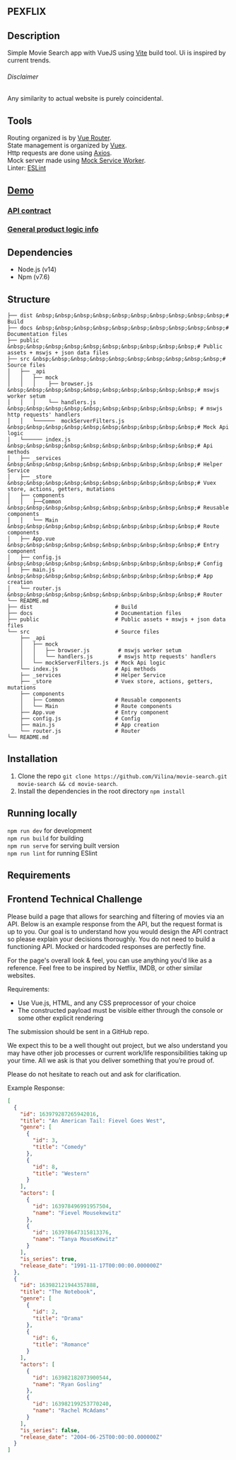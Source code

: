 ## PEXFLIX

## Description

Simple Movie Search app with VueJS using [Vite](https://vitejs.dev/) build tool. Ui is inspired by current trends. 
###### Disclaimer  
Any similarity to actual website is purely coincidental.


## Tools

Routing organized is by [Vue Router](https://next.router.vuejs.org/).                
State management is organized by [Vuex](https://next.vuex.vuejs.org/).  
Http requests are done using [Axios](https://github.com/axios/axios).  
Mock server made using [Mock Service Worker](https://mswjs.io/).   
Linter: [ESLint](https://eslint.org/)

## [Demo](https://vilina.github.io/movie-search/)
### [API contract](https://github.com/Vilina/movie-search/blob/main/docs/api.md) 
### [General product logic info](https://github.com/Vilina/movie-search/blob/main/docs/general.md)


## Dependencies

* Node.js (v14)
* Npm (v7.6)

## Structure
```
├── dist &nbsp;&nbsp;&nbsp;&nbsp;&nbsp;&nbsp;&nbsp;&nbsp;&nbsp;&nbsp;# Build   
├── docs &nbsp;&nbsp;&nbsp;&nbsp;&nbsp;&nbsp;&nbsp;&nbsp;&nbsp;&nbsp;# Documentation files   
├── public &nbsp;&nbsp;&nbsp;&nbsp;&nbsp;&nbsp;&nbsp;&nbsp;&nbsp;&nbsp;# Public assets + mswjs + json data files   
├── src &nbsp;&nbsp;&nbsp;&nbsp;&nbsp;&nbsp;&nbsp;&nbsp;&nbsp;&nbsp;# Source files  
│   ├── _api  
│   │   ├── mock  
│   │   │    ├── browser.js &nbsp;&nbsp;&nbsp;&nbsp;&nbsp;&nbsp;&nbsp;&nbsp;&nbsp;&nbsp;# mswjs worker setum  
│   │   │    └── handlers.js &nbsp;&nbsp;&nbsp;&nbsp;&nbsp;&nbsp;&nbsp;&nbsp;&nbsp;&nbsp; # mswjs http requests' handlers  
│   │   └──────  mockServerFilters.js &nbsp;&nbsp;&nbsp;&nbsp;&nbsp;&nbsp;&nbsp;&nbsp;&nbsp;&nbsp;# Mock Api logic  
│   └────── index.js &nbsp;&nbsp;&nbsp;&nbsp;&nbsp;&nbsp;&nbsp;&nbsp;&nbsp;&nbsp;# Api methods  
│   ├── _services &nbsp;&nbsp;&nbsp;&nbsp;&nbsp;&nbsp;&nbsp;&nbsp;&nbsp;&nbsp;# Helper Service  
│   ├── _store &nbsp;&nbsp;&nbsp;&nbsp;&nbsp;&nbsp;&nbsp;&nbsp;&nbsp;&nbsp;# Vuex store, actions, getters, mutations  
│   ├── components  
│   │   ├──Common &nbsp;&nbsp;&nbsp;&nbsp;&nbsp;&nbsp;&nbsp;&nbsp;&nbsp;&nbsp;# Reusable components  
│   │   └── Main &nbsp;&nbsp;&nbsp;&nbsp;&nbsp;&nbsp;&nbsp;&nbsp;&nbsp;&nbsp;# Route components  
│   ├── App.vue &nbsp;&nbsp;&nbsp;&nbsp;&nbsp;&nbsp;&nbsp;&nbsp;&nbsp;&nbsp;# Entry component  
│   ├── config.js &nbsp;&nbsp;&nbsp;&nbsp;&nbsp;&nbsp;&nbsp;&nbsp;&nbsp;&nbsp;# Config   
│   ├── main.js &nbsp;&nbsp;&nbsp;&nbsp;&nbsp;&nbsp;&nbsp;&nbsp;&nbsp;&nbsp;# App creation  
│   └── router.js &nbsp;&nbsp;&nbsp;&nbsp;&nbsp;&nbsp;&nbsp;&nbsp;&nbsp;&nbsp;# Router  
└── README.md
├── dist                          # Build
├── docs                          # Documentation files
├── public                        # Public assets + mswjs + json data files
└── src                           # Source files
    ├── _api
    │   ├── mock
    │   │   ├── browser.js         # mswjs worker setum
    │   │   └── handlers.js        # mswjs http requests' handlers
    │   └── mockServerFilters.js  # Mock Api logic
    └── index.js                  # Api methods
    ├── _services                 # Helper Service
    ├── _store                    # Vuex store, actions, getters, mutations
    ├── components
    │   ├── Common                # Reusable components
    │   └── Main                  # Route components
    ├── App.vue                   # Entry component
    ├── config.js                 # Config
    ├── main.js                   # App creation
    └── router.js                 # Router
└── README.md
```

## Installation

1. Clone the repo `git clone https://github.com/Vilina/movie-search.git movie-search && cd movie-search`.
1. Install the dependencies in the root directory `npm install`

## Running locally

`npm run dev`     for development  
`npm run build`   for building  
`npm run serve`   for serving built version  
`npm run lint`    for running ESlint  


## Requirements

## Frontend Technical Challenge

Please build a page that allows for searching and filtering of movies via an API. Below is an example response from the API, but the request format is up to you. Our goal is to understand how you would design the API contract so please explain your decisions thoroughly. You do not need to build a functioning API. Mocked or hardcoded responses are perfectly fine.

For the page's overall look & feel, you can use anything you'd like as a reference. Feel free to be inspired by Netflix, IMDB, or other similar websites.

Requirements:
 * Use Vue.js, HTML, and any CSS preprocessor of your choice
 * The constructed payload must  be visible either through the console or some other explicit rendering

The submission should be sent in a GitHub repo.

We expect this to be a well thought out project, but we also understand you may have other job processes or current work/life responsibilities taking up your time. All we ask is that you deliver something that you’re proud of.

Please do not hesitate to reach out and ask for clarification. 

Example Response:
```json
[
  {
    "id": 163979287265942016,
    "title": "An American Tail: Fievel Goes West",
    "genre": [
      {
        "id": 3,
        "title": "Comedy"
      },
      {
        "id": 8,
        "title": "Western"
      }
    ],
    "actors": [
      {
        "id": 163978496991957504,
        "name": "Fievel Mousekewitz"
      },
      {
        "id": 163978647315813376,
        "name": "Tanya MouseKewitz"
      }
    ],
    "is_series": true,
    "release_date": "1991-11-17T00:00:00.000000Z"
  },
  {
    "id": 163982121944357888,
    "title": "The Notebook",
    "genre": [
      {
        "id": 2,
        "title": "Drama"
      },
      {
        "id": 6,
        "title": "Romance"
      }
    ],
    "actors": [
      {
        "id": 163982182073900544,
        "name": "Ryan Gosling"
      },
      {
        "id": 163982199253770240,
        "name": "Rachel McAdams"
      }
    ],
    "is_series": false,
    "release_date": "2004-06-25T00:00:00.000000Z"
  }
]
```



